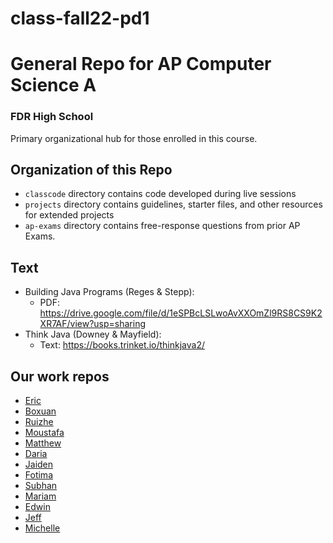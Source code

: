 # class-fall22-pd1

# General Repo for AP Computer Science A
### FDR High School
Primary organizational hub for those enrolled in this course.

## Organization of this Repo
- `classcode` directory contains code developed during live sessions
- `projects` directory contains guidelines, starter files, and other resources for extended projects
- `ap-exams` directory contains free-response questions from prior AP Exams.

## Text
- Building Java Programs (Reges & Stepp):
  - PDF: https://drive.google.com/file/d/1eSPBcLSLwoAvXXOmZl9RS8CS9K2XR7AF/view?usp=sharing
- Think Java (Downey & Mayfield):
  - Text: https://books.trinket.io/thinkjava2/

## Our work repos
- [Eric](https://github.com/fdrHighSchool/mp1-work-ericc380)
- [Boxuan](https://github.com/fdrHighSchool/mp1-work-giao193)
- [Ruizhe](https://github.com/fdrHighSchool/mp1-work-PatientZerr)
- [Moustafa](https://github.com/fdrHighSchool/mp1-work-Moustafae6)
- [Matthew](https://github.com/fdrHighSchool/mp1-work-MatthewJiang7)
- [Daria](https://github.com/fdrHighSchool/mp1-work-DariaK17)
- [Jaiden](https://github.com/fdrHighSchool/mp1-work-J-web-spec)
- [Fotima](https://github.com/fdrHighSchool/mp1-work-Fotimam5)
- [Subhan](https://github.com/fdrHighSchool/mp1-work-Subhant2)
- [Mariam](https://github.com/fdrHighSchool/mp1-work-mariamtatishvili21)
- [Edwin](https://github.com/fdrHighSchool/mp1-work-RealEdwin)
- [Jeff](https://github.com/fdrHighSchool/mp1-work-JEFFY6374)
- [Michelle](https://github.com/fdrHighSchool/mp1-work-MichelleZ30)
